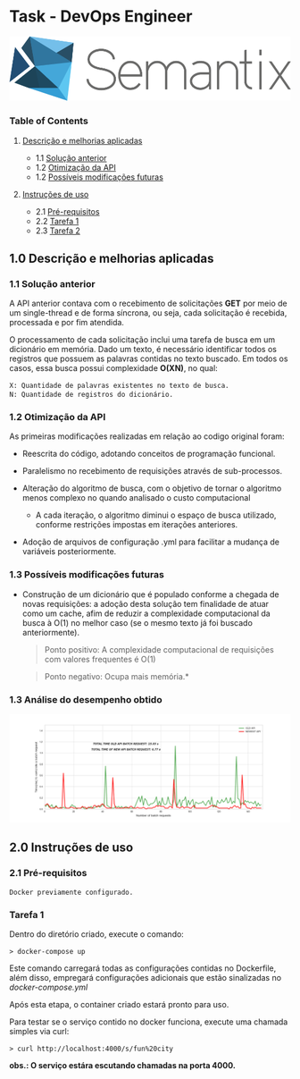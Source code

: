
# Task - DevOps Engineer 

![Benchmark](app/img/semantix.png)

### Table of Contents

1. [Descrição e melhorias aplicadas](#desc)
    - 1.1 [Solução anterior](#sol_ant)
    - 1.2 [Otimização da API](#otim)
    - 1.2 [Possíveis modificações futuras](#future)
    
2. [Instruções de uso ](#instruct)
    - 2.1 [Pré-requisitos](#pre_requisits)
    - 2.2 [Tarefa 1](#task_1)
    - 2.3 [Tarefa 2](#task_2)


<a name="desc"></a>
## 1.0 Descrição e melhorias aplicadas

<a name="sol_ant"></a>
### 1.1 Solução anterior

A API anterior contava com o recebimento de solicitações **GET** por meio de um single-thread e de 
forma síncrona, ou seja, cada solicitação é recebida, processada e por fim atendida. 

O processamento de cada solicitação inclui uma tarefa de busca em um dicionário em memória.
Dado um texto, é necessário identificar todos os registros que possuem as palavras contidas no 
texto buscado. 
Em todos os casos, essa busca possui complexidade **O(XN)**, no qual: 

    X: Quantidade de palavras existentes no texto de busca.
    N: Quantidade de registros do dicionário.

<a name="otim"></a>
### 1.2 Otimização da API
As primeiras modificações realizadas em relação ao codigo original foram: 

* Reescrita do código, adotando conceitos de programação funcional.

* Paralelismo no recebimento de requisições através de sub-processos.

* Alteração do algoritmo de busca, 
com o objetivo de tornar o algoritmo menos complexo no quando analisado o custo computacional
    * A cada iteração, o algoritmo diminui o espaço de busca utilizado, conforme restrições impostas em iterações anteriores.

* Adoção de arquivos de configuração .yml para facilitar a mudança de variáveis posteriormente.
 
<a name="future"></a>
### 1.3 Possíveis modificações futuras 

* Construção de um dicionário que é populado conforme a chegada de novas requisições:
a adoção desta solução tem finalidade de atuar como um cache, 
afim de reduzir a complexidade computacional da busca à O(1) no melhor caso (se o mesmo texto já foi buscado anteriormente).
               
    > Ponto positivo: A complexidade computacional de 
    requisições com valores frequentes é O(1)
   
    > Ponto negativo: Ocupa mais memória.*

### 1.3 Análise do desempenho obtido

![Benchmark](app/img/output.png)

 

## 2.0 Instruções de uso 

### 2.1 Pré-requisitos

    Docker previamente configurado.

### Tarefa 1 

Dentro do diretório criado, execute o comando:

    > docker-compose up

Este comando carregará todas as configurações contidas no Dockerfile, além disso, empregará configurações adicionais
que estão sinalizadas no *docker-compose.yml*

Após esta etapa, o container criado estará pronto para uso. 

Para testar se o serviço contido no docker funciona, execute uma chamada simples via curl: 

    > curl http://localhost:4000/s/fun%20city
    
**obs.: O serviço estára escutando chamadas na porta 4000.**



    

